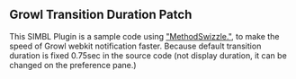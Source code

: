 Growl Transition Duration Patch
-------------------------------
This SIMBL Plugin is a sample code using ["MethodSwizzle."](http://www.cocoadev.com/index.pl?MethodSwizzling),
to make the speed of Growl webkit notification faster.
Because default transition duration is fixed 0.75sec in the source code (not display duration, it can be changed on the preference pane.)
